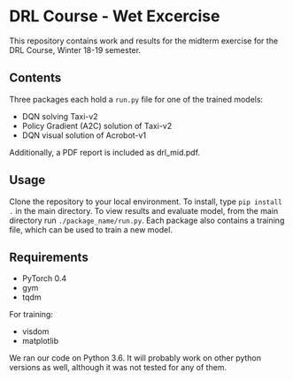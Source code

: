 # DRL Course - Wet Excercise
This repository contains work and results for the midterm exercise for the DRL Course, Winter 18-19 semester.

## Contents
Three packages each hold a `run.py` file for one of the trained models:
* DQN solving Taxi-v2
* Policy Gradient (A2C) solution of Taxi-v2
* DQN visual solution of Acrobot-v1

Additionally, a PDF report is included as drl_mid.pdf. 

## Usage
Clone the repository to your local environment. To install, type `pip install .` in the main directory. 
To view results and evaluate model, from the main directory run `./package_name/run.py`.
Each package also contains a training file, which can be used to train a new model.

## Requirements
* PyTorch 0.4
* gym
* tqdm

For training:
* visdom
* matplotlib


We ran our code on Python 3.6. It will probably work on other python versions as well, although it was not tested for any of them.

